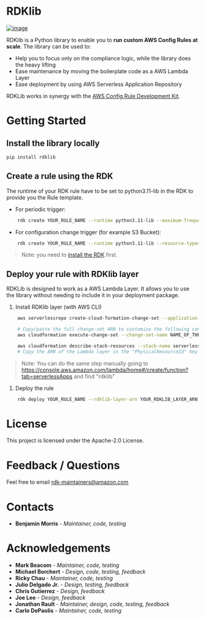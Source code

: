 # RDKlib

[![image](https://github.com/awslabs/aws-config-rdklib/workflows/ci/badge.svg?branch=master)](https://github.com/awslabs/aws-config-rdklib/actions?query=workflow%3Aci+branch%3Amaster)

RDKlib is a Python library to enable you to **run custom AWS Config
Rules at scale**. The library can be used to:

- Help you to focus only on the compliance logic, while the library
  does the heavy lifting
- Ease maintenance by moving the boilerplate code as a AWS Lambda
  Layer
- Ease deployment by using AWS Serverless Application Repository

RDKLib works in synergy with the [AWS Config Rule Development Kit](https://github.com/awslabs/aws-config-rdk).

# Getting Started

## Install the library locally

```bash
pip install rdklib
```

## Create a rule using the RDK

The runtime of your RDK rule have to be set to python3.11-lib in the RDK
to provide you the Rule template.

- For periodic trigger:

```bash
    rdk create YOUR_RULE_NAME --runtime python3.11-lib --maximum-frequency TwentyFour_Hours
```

- For configuration change trigger (for example S3 Bucket):

```bash
    rdk create YOUR_RULE_NAME --runtime python3.11-lib --resource-types AWS::S3::Bucket
```

> Note: you need to [install the RDK](https://github.com/awslabs/aws-config-rdk#getting-started) first.

## Deploy your rule with RDKlib layer

RDKLib is designed to work as a AWS Lambda Layer. It allows you to use the library without needing to include it in your deployment package.

1.  Install RDKlib layer (with AWS CLI)

```bash
    aws serverlessrepo create-cloud-formation-change-set --application-id arn:aws:serverlessrepo:ap-southeast-1:711761543063:applications/rdklib --stack-name RDKlib-Layer

    # Copy/paste the full change-set ARN to customize the following command
    aws cloudformation execute-change-set --change-set-name NAME_OF_THE_CHANGE_SET

    aws cloudformation describe-stack-resources --stack-name serverlessrepo-RDKlib-Layer
    # Copy the ARN of the Lambda layer in the "PhysicalResourceId" key (i.e. arn:aws:lambda:YOUR_REGION:YOUR_ACCOUNT:layer:rdklib-layer:1).
```

> Note: You can do the same step manually going to <https://console.aws.amazon.com/lambda/home#/create/function?tab=serverlessApps> and find "rdklib"

1.  Deploy the rule

```bash
    rdk deploy YOUR_RULE_NAME --rdklib-layer-arn YOUR_RDKLIB_LAYER_ARN
```

# License

This project is licensed under the Apache-2.0 License.

# Feedback / Questions

Feel free to email <rdk-maintainers@amazon.com>

# Contacts

- **Benjamin Morris** - _Maintainer, code, testing_

# Acknowledgements

- **Mark Beacom** - _Maintainer, code, testing_
- **Michael Borchert** - _Design, code, testing, feedback_
- **Ricky Chau** - _Maintainer, code, testing_
- **Julio Delgado Jr.** - *Design, testing, feedback*
- **Chris Gutierrez** - _Design, feedback_
- **Joe Lee** - _Design, feedback_
- **Jonathan Rault** - _Maintainer, design, code, testing, feedback_
- **Carlo DePaolis** - _Maintainer, code, testing_

